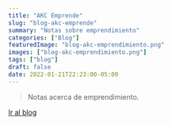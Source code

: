 ```yaml
---
title: "AKC Emprende"
slug: "blog-akc-emprende"
summary: "Notas sobre emprendimiento"
categories: ["Blog"]
featuredImage: "blog-akc-emprendimiento.png"
images: ["blog-akc-emprendimiento.png"]
tags: ["blog"]
draft: false
date: 2022-01-21T22:23:00-05:00
---
```

> Notas acerca de emprendimiento.

[Ir al blog](https://akc-emprende.netlify.app)